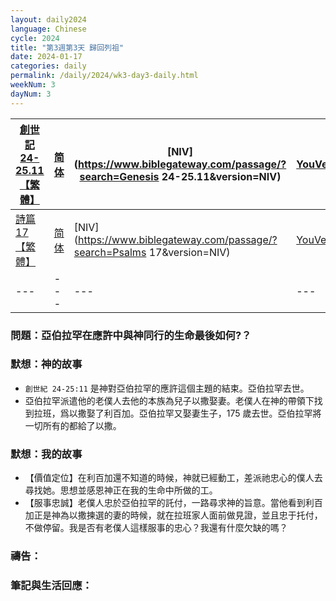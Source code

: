 ```yaml
---
layout: daily2024
language: Chinese
cycle: 2024
title: "第3週第3天 歸回列祖"
date: 2024-01-17
categories: daily
permalink: /daily/2024/wk3-day3-daily.html
weekNum: 3
dayNum: 3
---
```


| [創世記 24-25.11【繁體】](https://www.biblegateway.com/passage/?search=Genesis.24-25.11&version=CUVMPT) | [简体](https://www.biblegateway.com/passage/?search=Genesis.24-25.11&version=CUVMPS) | [NIV](https://www.biblegateway.com/passage/?search=Genesis 24-25.11&version=NIV) | [YouVersion](https://www.bible.com/zh-TW/bible/46/GEN.24) |
|---|---|---|---|
| [詩篇 17【繁體】](https://www.biblegateway.com/passage/?search=Psalms.17&version=CUVMPT) | [简体](https://www.biblegateway.com/passage/?search=Psalms.17&version=CUVMPS) | [NIV](https://www.biblegateway.com/passage/?search=Psalms 17&version=NIV) | [YouVersion](https://www.bible.com/zh-TW/bible/46/PSA.17) |
|---|---|---|---|


### 問題：亞伯拉罕在應許中與神同行的生命最後如何?？

### 默想：神的故事
+ `創世紀 24-25:11` 是神對亞伯拉罕的應許這個主題的結束。亞伯拉罕去世。
+ 亞伯拉罕派遣他的老僕人去他的本族為兒子以撒娶妻。老僕人在神的帶領下找到拉班，爲以撒娶了利百加。亞伯拉罕又娶妻生子，175 歲去世。亞伯拉罕將一切所有的都給了以撒。

### 默想：我的故事
+ 【價值定位】在利百加還不知道的時候，神就已經動工，差派祂忠心的僕人去尋找她。思想並感恩神正在我的生命中所做的工。
+ 【服事忠誠】老僕人忠於亞伯拉罕的託付，一路尋求神的旨意。當他看到利百加正是神為以撒揀選的妻的時候，就在拉班家人面前做見證，並且忠于托付，不做停留。我是否有老僕人這樣服事的忠心？我還有什麼欠缺的嗎？

### 禱告：

### 筆記與生活回應：
